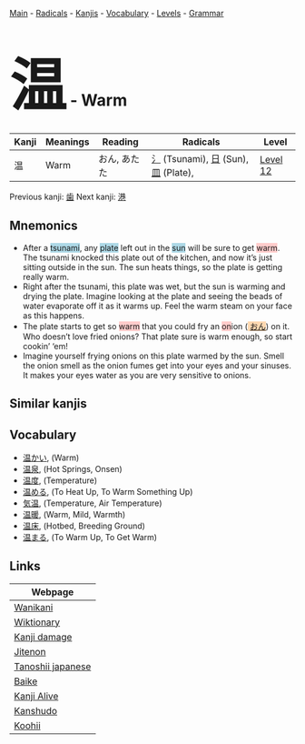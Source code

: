 <style> bigfont {font-size: 100px}</style>
[Main](../index.md) -
[Radicals](../radicals.md) -
[Kanjis](../kanjis.md) -
[Vocabulary](../vocabulary.md) -
[Levels](../levels.md) -
[Grammar](../grammar.md)
# <bigfont> 温</bigfont> - Warm 

| Kanji | Meanings | Reading | Radicals | Level |
| --- | --- | --- | --- | --- |
| 温 | Warm | おん, あたた | [氵](../radicals/氵.md) (Tsunami), [日](../radicals/日.md) (Sun), [皿](../radicals/皿.md) (Plate),  | [Level 12](../levels/wk_level12.md) |

Previous kanji: [歯](歯.md) Next kanji: [港](港.md) 

## Mnemonics
 * After a <span style="background-color:#ADD8E6"> tsunami</span>, any <span style="background-color:#ADD8E6"> plate</span> left out in the <span style="background-color:#ADD8E6"> sun</span> will be sure to get <span style="background-color:#ffcccb"> warm</span>. The tsunami knocked this plate out of the kitchen, and now it’s just sitting outside in the sun. The sun heats things, so the plate is getting really warm.
* Right after the tsunami, this plate was wet, but the sun is warming and drying the plate. Imagine looking at the plate and seeing the beads of water evaporate off it as it warms up. Feel the warm steam on your face as this happens.
* The plate starts to get so <span style="background-color:#ffcccb"> warm</span> that you could fry an <span style="background-color:#ffcccb"> on</span>ion (<span style="background-color:#fed8b1"> [おん](https://jisho.org/search/おん)</span>) on it. Who doesn’t love fried onions? That plate sure is warm enough, so start cookin’ ‘em!
* Imagine yourself frying onions on this plate warmed by the sun. Smell the onion smell as the onion fumes get into your eyes and your sinuses. It makes your eyes water as you are very sensitive to onions.


## Similar kanjis
 


## Vocabulary
 * [温かい](../vocabulary/温.md), (Warm)
* [温泉](../vocabulary/温.md), (Hot Springs, Onsen)
* [温度](../vocabulary/温.md), (Temperature)
* [温める](../vocabulary/温.md), (To Heat Up, To Warm Something Up)
* [気温](../vocabulary/温.md), (Temperature, Air Temperature)
* [温暖](../vocabulary/温.md), (Warm, Mild, Warmth)
* [温床](../vocabulary/温.md), (Hotbed, Breeding Ground)
* [温まる](../vocabulary/温.md), (To Warm Up, To Get Warm)



## Links 

| Webpage |
| --- |
| [Wanikani          ](https://www.wanikani.com/kanji/温) |
| [Wiktionary        ](https://en.wiktionary.org/wiki/温) |
| [Kanji damage      ](http://www.kanjidamage.com/kanji/search?utf8=✓&q=温) |
| [Jitenon           ](https://jitenon.com/kanji/温) |
| [Tanoshii japanese ](https://www.tanoshiijapanese.com/dictionary/kanji.cfm?k=温) |
| [Baike             ](https://baike.baidu.com/item/温) |
| [Kanji Alive       ](https://app.kanjialive.com/温) |
| [Kanshudo          ](https://www.kanshudo.com/searchmn?q=温) |
| [Koohii            ](https://kanji.koohii.com/study/kanji/温) |
